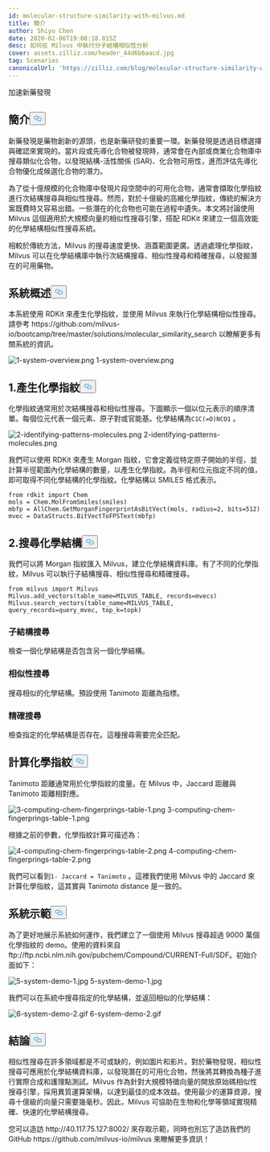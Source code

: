 ```yaml
---
id: molecular-structure-similarity-with-milvus.md
title: 簡介
author: Shiyu Chen
date: 2020-02-06T19:08:18.815Z
desc: 如何在 Milvus 中執行分子結構相似性分析
cover: assets.zilliz.com/header_44d6b6aacd.jpg
tag: Scenarios
canonicalUrl: 'https://zilliz.com/blog/molecular-structure-similarity-with-milvus'
---
```

<custom-h1>加速新藥發現</custom-h1><h2 id="Introduction" class="common-anchor-header">簡介<button data-href="#Introduction" class="anchor-icon" translate="no">
      <svg translate="no"
        aria-hidden="true"
        focusable="false"
        height="20"
        version="1.1"
        viewBox="0 0 16 16"
        width="16"
      >
        <path
          fill="#0092E4"
          fill-rule="evenodd"
          d="M4 9h1v1H4c-1.5 0-3-1.69-3-3.5S2.55 3 4 3h4c1.45 0 3 1.69 3 3.5 0 1.41-.91 2.72-2 3.25V8.59c.58-.45 1-1.27 1-2.09C10 5.22 8.98 4 8 4H4c-.98 0-2 1.22-2 2.5S3 9 4 9zm9-3h-1v1h1c1 0 2 1.22 2 2.5S13.98 12 13 12H9c-.98 0-2-1.22-2-2.5 0-.83.42-1.64 1-2.09V6.25c-1.09.53-2 1.84-2 3.25C6 11.31 7.55 13 9 13h4c1.45 0 3-1.69 3-3.5S14.5 6 13 6z"
        ></path>
      </svg>
    </button></h2><p>新藥發現是藥物創新的源頭，也是新藥研發的重要一環。新藥發現是透過目標選擇與確認來實現的。當片段或先導化合物被發現時，通常會在內部或商業化合物庫中搜尋類似化合物，以發現結構-活性關係 (SAR)、化合物可用性，進而評估先導化合物優化成候選化合物的潛力。</p>
<p>為了從十億規模的化合物庫中發現片段空間中的可用化合物，通常會擷取化學指紋進行次結構搜尋與相似性搜尋。然而，對於十億級的高維化學指紋，傳統的解決方案既費時又容易出錯。一些潛在的化合物也可能在過程中遺失。本文將討論使用 Milvus 這個適用於大規模向量的相似性搜尋引擎，搭配 RDKit 來建立一個高效能的化學結構相似性搜尋系統。</p>
<p>相較於傳統方法，Milvus 的搜尋速度更快、涵蓋範圍更廣。透過處理化學指紋，Milvus 可以在化學結構庫中執行次結構搜尋、相似性搜尋和精確搜尋，以發掘潛在的可用藥物。</p>
<h2 id="System-overview" class="common-anchor-header">系統概述<button data-href="#System-overview" class="anchor-icon" translate="no">
      <svg translate="no"
        aria-hidden="true"
        focusable="false"
        height="20"
        version="1.1"
        viewBox="0 0 16 16"
        width="16"
      >
        <path
          fill="#0092E4"
          fill-rule="evenodd"
          d="M4 9h1v1H4c-1.5 0-3-1.69-3-3.5S2.55 3 4 3h4c1.45 0 3 1.69 3 3.5 0 1.41-.91 2.72-2 3.25V8.59c.58-.45 1-1.27 1-2.09C10 5.22 8.98 4 8 4H4c-.98 0-2 1.22-2 2.5S3 9 4 9zm9-3h-1v1h1c1 0 2 1.22 2 2.5S13.98 12 13 12H9c-.98 0-2-1.22-2-2.5 0-.83.42-1.64 1-2.09V6.25c-1.09.53-2 1.84-2 3.25C6 11.31 7.55 13 9 13h4c1.45 0 3-1.69 3-3.5S14.5 6 13 6z"
        ></path>
      </svg>
    </button></h2><p>本系統使用 RDKit 來產生化學指紋，並使用 Milvus 來執行化學結構相似性搜尋。請參考 https://github.com/milvus-io/bootcamp/tree/master/solutions/molecular_similarity_search 以瞭解更多有關系統的資訊。</p>
<p>
  
   <span class="img-wrapper"> <img translate="no" src="https://assets.zilliz.com/1_system_overview_4b7c2de377.png" alt="1-system-overview.png" class="doc-image" id="1-system-overview.png" />
   </span> <span class="img-wrapper"> <span>1-system-overview.png</span> </span></p>
<h2 id="1-Generating-chemical-fingerprints" class="common-anchor-header">1.產生化學指紋<button data-href="#1-Generating-chemical-fingerprints" class="anchor-icon" translate="no">
      <svg translate="no"
        aria-hidden="true"
        focusable="false"
        height="20"
        version="1.1"
        viewBox="0 0 16 16"
        width="16"
      >
        <path
          fill="#0092E4"
          fill-rule="evenodd"
          d="M4 9h1v1H4c-1.5 0-3-1.69-3-3.5S2.55 3 4 3h4c1.45 0 3 1.69 3 3.5 0 1.41-.91 2.72-2 3.25V8.59c.58-.45 1-1.27 1-2.09C10 5.22 8.98 4 8 4H4c-.98 0-2 1.22-2 2.5S3 9 4 9zm9-3h-1v1h1c1 0 2 1.22 2 2.5S13.98 12 13 12H9c-.98 0-2-1.22-2-2.5 0-.83.42-1.64 1-2.09V6.25c-1.09.53-2 1.84-2 3.25C6 11.31 7.55 13 9 13h4c1.45 0 3-1.69 3-3.5S14.5 6 13 6z"
        ></path>
      </svg>
    </button></h2><p>化學指紋通常用於次結構搜尋和相似性搜尋。下圖顯示一個以位元表示的順序清單。每個位元代表一個元素、原子對或官能基。化學結構為<code translate="no">C1C(=O)NCO1</code> 。</p>
<p>
  
   <span class="img-wrapper"> <img translate="no" src="https://assets.zilliz.com/2_identifying_patterns_molecules_2aeef349c8.png" alt="2-identifying-patterns-molecules.png" class="doc-image" id="2-identifying-patterns-molecules.png" />
   </span> <span class="img-wrapper"> <span>2-identifying-patterns-molecules.png</span> </span></p>
<p>我們可以使用 RDKit 來產生 Morgan 指紋，它會定義從特定原子開始的半徑，並計算半徑範圍內化學結構的數量，以產生化學指紋。為半徑和位元指定不同的值，即可取得不同化學結構的化學指紋。化學結構以 SMILES 格式表示。</p>
<pre><code translate="no">from rdkit import Chem
mols = Chem.MolFromSmiles(smiles)
mbfp = AllChem.GetMorganFingerprintAsBitVect(mols, radius=2, bits=512)
mvec = DataStructs.BitVectToFPSText(mbfp)
</code></pre>
<h2 id="2-Searching-chemical-structures" class="common-anchor-header">2.搜尋化學結構<button data-href="#2-Searching-chemical-structures" class="anchor-icon" translate="no">
      <svg translate="no"
        aria-hidden="true"
        focusable="false"
        height="20"
        version="1.1"
        viewBox="0 0 16 16"
        width="16"
      >
        <path
          fill="#0092E4"
          fill-rule="evenodd"
          d="M4 9h1v1H4c-1.5 0-3-1.69-3-3.5S2.55 3 4 3h4c1.45 0 3 1.69 3 3.5 0 1.41-.91 2.72-2 3.25V8.59c.58-.45 1-1.27 1-2.09C10 5.22 8.98 4 8 4H4c-.98 0-2 1.22-2 2.5S3 9 4 9zm9-3h-1v1h1c1 0 2 1.22 2 2.5S13.98 12 13 12H9c-.98 0-2-1.22-2-2.5 0-.83.42-1.64 1-2.09V6.25c-1.09.53-2 1.84-2 3.25C6 11.31 7.55 13 9 13h4c1.45 0 3-1.69 3-3.5S14.5 6 13 6z"
        ></path>
      </svg>
    </button></h2><p>我們可以將 Morgan 指紋匯入 Milvus，建立化學結構資料庫。有了不同的化學指紋，Milvus 可以執行子結構搜尋、相似性搜尋和精確搜尋。</p>
<pre><code translate="no">from milvus import Milvus
Milvus.add_vectors(table_name=MILVUS_TABLE, records=mvecs)
Milvus.search_vectors(table_name=MILVUS_TABLE, query_records=query_mvec, top_k=topk)
</code></pre>
<h3 id="Substructure-search" class="common-anchor-header">子結構搜尋</h3><p>檢查一個化學結構是否包含另一個化學結構。</p>
<h3 id="Similarity-search" class="common-anchor-header">相似性搜尋</h3><p>搜尋相似的化學結構。預設使用 Tanimoto 距離為指標。</p>
<h3 id="Exact-search" class="common-anchor-header">精確搜尋</h3><p>檢查指定的化學結構是否存在。這種搜尋需要完全匹配。</p>
<h2 id="Computing-chemical-fingerprints" class="common-anchor-header">計算化學指紋<button data-href="#Computing-chemical-fingerprints" class="anchor-icon" translate="no">
      <svg translate="no"
        aria-hidden="true"
        focusable="false"
        height="20"
        version="1.1"
        viewBox="0 0 16 16"
        width="16"
      >
        <path
          fill="#0092E4"
          fill-rule="evenodd"
          d="M4 9h1v1H4c-1.5 0-3-1.69-3-3.5S2.55 3 4 3h4c1.45 0 3 1.69 3 3.5 0 1.41-.91 2.72-2 3.25V8.59c.58-.45 1-1.27 1-2.09C10 5.22 8.98 4 8 4H4c-.98 0-2 1.22-2 2.5S3 9 4 9zm9-3h-1v1h1c1 0 2 1.22 2 2.5S13.98 12 13 12H9c-.98 0-2-1.22-2-2.5 0-.83.42-1.64 1-2.09V6.25c-1.09.53-2 1.84-2 3.25C6 11.31 7.55 13 9 13h4c1.45 0 3-1.69 3-3.5S14.5 6 13 6z"
        ></path>
      </svg>
    </button></h2><p>Tanimoto 距離通常用於化學指紋的度量。在 Milvus 中，Jaccard 距離與 Tanimoto 距離相對應。</p>
<p>
  
   <span class="img-wrapper"> <img translate="no" src="https://assets.zilliz.com/3_computing_chem_fingerprings_table_1_3814744fce.png" alt="3-computing-chem-fingerprings-table-1.png" class="doc-image" id="3-computing-chem-fingerprings-table-1.png" />
   </span> <span class="img-wrapper"> <span>3-computing-chem-fingerprings-table-1.png</span> </span></p>
<p>根據之前的參數，化學指紋計算可描述為：</p>
<p>
  
   <span class="img-wrapper"> <img translate="no" src="https://assets.zilliz.com/4_computing_chem_fingerprings_table_2_7d16075836.png" alt="4-computing-chem-fingerprings-table-2.png" class="doc-image" id="4-computing-chem-fingerprings-table-2.png" />
   </span> <span class="img-wrapper"> <span>4-computing-chem-fingerprings-table-2.png</span> </span></p>
<p>我們可以看到<code translate="no">1- Jaccard = Tanimoto</code> 。這裡我們使用 Milvus 中的 Jaccard 來計算化學指紋，這其實與 Tanimoto distance 是一致的。</p>
<h2 id="System-demo" class="common-anchor-header">系統示範<button data-href="#System-demo" class="anchor-icon" translate="no">
      <svg translate="no"
        aria-hidden="true"
        focusable="false"
        height="20"
        version="1.1"
        viewBox="0 0 16 16"
        width="16"
      >
        <path
          fill="#0092E4"
          fill-rule="evenodd"
          d="M4 9h1v1H4c-1.5 0-3-1.69-3-3.5S2.55 3 4 3h4c1.45 0 3 1.69 3 3.5 0 1.41-.91 2.72-2 3.25V8.59c.58-.45 1-1.27 1-2.09C10 5.22 8.98 4 8 4H4c-.98 0-2 1.22-2 2.5S3 9 4 9zm9-3h-1v1h1c1 0 2 1.22 2 2.5S13.98 12 13 12H9c-.98 0-2-1.22-2-2.5 0-.83.42-1.64 1-2.09V6.25c-1.09.53-2 1.84-2 3.25C6 11.31 7.55 13 9 13h4c1.45 0 3-1.69 3-3.5S14.5 6 13 6z"
        ></path>
      </svg>
    </button></h2><p>為了更好地展示系統如何運作，我們建立了一個使用 Milvus 搜尋超過 9000 萬個化學指紋的 demo。使用的資料來自 ftp://ftp.ncbi.nlm.nih.gov/pubchem/Compound/CURRENT-Full/SDF。初始介面如下：</p>
<p>
  
   <span class="img-wrapper"> <img translate="no" src="https://assets.zilliz.com/5_system_demo_1_46c6e6cd96.jpg" alt="5-system-demo-1.jpg" class="doc-image" id="5-system-demo-1.jpg" />
   </span> <span class="img-wrapper"> <span>5-system-demo-1.jpg</span> </span></p>
<p>我們可以在系統中搜尋指定的化學結構，並返回相似的化學結構：</p>
<p>
  
   <span class="img-wrapper"> <img translate="no" src="https://assets.zilliz.com/6_system_demo_2_19d6cd8f92.gif" alt="6-system-demo-2.gif" class="doc-image" id="6-system-demo-2.gif" />
   </span> <span class="img-wrapper"> <span>6-system-demo-2.gif</span> </span></p>
<h2 id="Conclusion" class="common-anchor-header">結論<button data-href="#Conclusion" class="anchor-icon" translate="no">
      <svg translate="no"
        aria-hidden="true"
        focusable="false"
        height="20"
        version="1.1"
        viewBox="0 0 16 16"
        width="16"
      >
        <path
          fill="#0092E4"
          fill-rule="evenodd"
          d="M4 9h1v1H4c-1.5 0-3-1.69-3-3.5S2.55 3 4 3h4c1.45 0 3 1.69 3 3.5 0 1.41-.91 2.72-2 3.25V8.59c.58-.45 1-1.27 1-2.09C10 5.22 8.98 4 8 4H4c-.98 0-2 1.22-2 2.5S3 9 4 9zm9-3h-1v1h1c1 0 2 1.22 2 2.5S13.98 12 13 12H9c-.98 0-2-1.22-2-2.5 0-.83.42-1.64 1-2.09V6.25c-1.09.53-2 1.84-2 3.25C6 11.31 7.55 13 9 13h4c1.45 0 3-1.69 3-3.5S14.5 6 13 6z"
        ></path>
      </svg>
    </button></h2><p>相似性搜尋在許多領域都是不可或缺的，例如圖片和影片。對於藥物發現，相似性搜尋可應用於化學結構資料庫，以發現潛在的可用化合物，然後將其轉換為種子進行實際合成和護理點測試。Milvus 作為針對大規模特徵向量的開放原始碼相似性搜尋引擎，採用異質運算架構，以達到最佳的成本效益。使用最少的運算資源，搜尋十億級的向量只需要幾毫秒。因此，Milvus 可協助在生物和化學等領域實現精確、快速的化學結構搜尋。</p>
<p>您可以造訪 http://40.117.75.127:8002/ 來存取示範，同時也別忘了造訪我們的 GitHub https://github.com/milvus-io/milvus 來瞭解更多資訊！</p>
